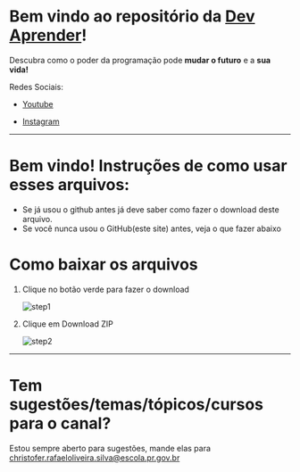 # Bem vindo ao repositório da [Dev Aprender](https://www.devaprender.com)!

Descubra como o poder da programação pode **mudar o futuro** e a **sua vida!**

Redes Sociais:
* [Youtube](https://www.youtube.com/shorts/pCioOyXja9Q)

* [Instagram](https://www.instagram.com/aki._.no/)

---

# Bem vindo! Instruções de como usar esses arquivos:

 - Se já usou o github antes já deve saber como fazer o download deste arquivo.
 - Se você nunca usou o GitHub(este site) antes, veja o que fazer abaixo

# Como baixar os arquivos

1. Clique no botão verde para fazer o download

    ![step1](images/step1.png)

2. Clique em Download ZIP

    ![step2](images/step2.png)



---

# Tem sugestões/temas/tópicos/cursos para o canal?
Estou sempre aberto para sugestões, mande elas para christofer.rafaeloliveira.silva@escola.pr.gov.br
